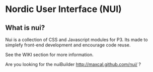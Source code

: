 # Nordic User Interface (NUI)

## What is nui?

Nui is a collection of CSS and Javascript modules for P3. Its made to simplefy front-end development and encourage code reuse.

See the WIKI section for more information.

Are you looking for the nuiBuilder http://maxcal.github.com/nui/ ?
